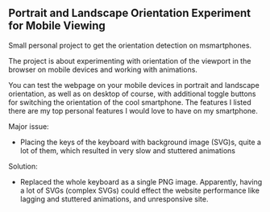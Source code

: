 ## Portrait and Landscape Orientation Experiment for Mobile Viewing

Small personal project to get the orientation detection on msmartphones.

The project is about experimenting with orientation of the viewport in the browser on mobile devices and working with animations.

You can test the webpage on your mobile devices in portrait and landscape orientation, as well as on desktop of course, with additional toggle buttons for switching the orientation of the cool smartphone. The features I listed there are my top personal features I would love to have on my smartphone.

Major issue:

- Placing the keys of the keyboard with background image (SVG)s, quite a lot of them, which resulted in very slow and stuttered animations

Solution:

- Replaced the whole keyboard as a single PNG image. Apparently, having a lot of SVGs (complex SVGs) could effect the website performance like lagging and stuttered animations, and unresponsive site.
